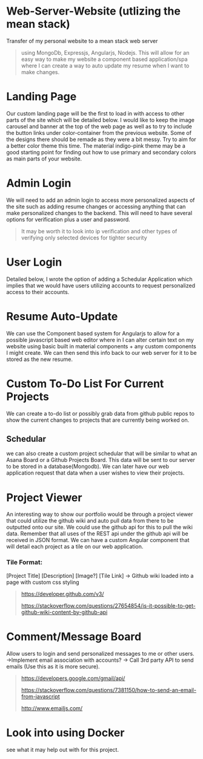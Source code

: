 # Web-Server-Website (utlizing the mean stack)
Transfer of my personal website to a mean stack web server
>using MongoDb, Expressjs, Angularjs, Nodejs.
This will allow for an easy way to make my website a component based application/spa where I can create a way to auto update my resume when I want to make changes.

# Landing Page
Our custom landing page will be the first to load in with access to other parts of the site which will be detailed below. I would like to keep the image carousel and banner at the top of the web page as well as to try to include the button links under color-container from the previous website. Some of the designs there should be remade as they were a bit messy. Try to aim for a better color theme this time. The material indigo-pink theme may be a good starting point for finding out how to use primary and secondary colors as main parts of your website.

# Admin Login
We will need to add an admin login to access more personalized aspects of the site such as adding resume changes or accessing anything that can make personalized changes to the backend. This will need to have several options for verification plus a user and password.
>It may be worth it to look into ip verification and other types of verifying only selected devices for tighter security

# User Login
Detailed below, I wrote the option of adding a Schedular Application which implies that we would have users utilizing accounts to request personalized access to their accounts.

# Resume Auto-Update
We can use the Component based system for Angularjs to allow for a possible javascript based web editor where in I can alter certain text on my website using basic built in material components + any custom components I might create. We can then send this info back to our web server for it to be stored as the new resume.

# Custom To-Do List For Current Projects
We can create a to-do list or possibly grab data from github public repos to show the current changes to projects that are currently being worked on.
## Schedular
we can also create a custom project schedular that will be similar to what an Asana Board or a Github Projects Board. This data will be sent to our server to be stored in a database(Mongodb). We can later have our web application request that data when a user wishes to view their projects.

# Project Viewer
An interesting way to show our portfolio would be through a project viewer that could utilize the github wiki and auto pull data from there to be outputted onto our site. We could use the github api for this to pull the wiki data. Remember that all uses of the REST api under the github api will be received in JSON format. We can have a custom Angular component that will detail each project as a tile on our web application.
### Tile Format:
[Project Title]
[Description]
[Image?]
[Tile Link] -> Github wiki loaded into a page with custom css styling
>https://developer.github.com/v3/
>
>https://stackoverflow.com/questions/27654854/is-it-possible-to-get-github-wiki-content-by-github-api

# Comment/Message Board
Allow users to login and send personalized messages to me or other users. ->Implement email association with accounts?
-> Call 3rd party API to send emails (Use this as it is more secure).
>https://developers.google.com/gmail/api/
>
>https://stackoverflow.com/questions/7381150/how-to-send-an-email-from-javascript
>
>http://www.emailjs.com/

# Look into using Docker
see what it may help out with for this project.
